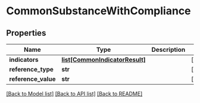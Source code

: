# CommonSubstanceWithCompliance

## Properties
Name | Type | Description | Notes
------------ | ------------- | ------------- | -------------
**indicators** | [**list[CommonIndicatorResult]**](CommonIndicatorResult.md) |  | [optional] 
**reference_type** | **str** |  | [optional] 
**reference_value** | **str** |  | [optional] 

[[Back to Model list]](../README.md#documentation-for-models) [[Back to API list]](../README.md#documentation-for-api-endpoints) [[Back to README]](../README.md)

